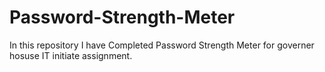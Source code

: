 # Password-Strength-Meter
In this repository I have Completed Password Strength Meter for governer hosuse IT initiate assignment.
